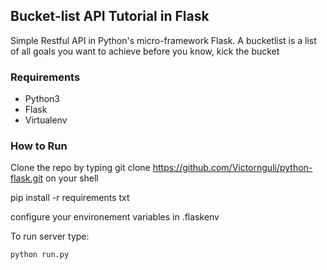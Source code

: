 Bucket-list API Tutorial in Flask
---------------------------------

Simple Restful API in Python's micro-framework Flask. A bucketlist is a list of all goals you want to achieve before
 you know, kick the bucket
 
 
 ### Requirements
 
 * Python3
 * Flask
 * Virtualenv
 
 
 ### How to Run
 
 Clone the repo by typing git clone https://github.com/Victornguli/python-flask.git on your shell
 
 pip install -r requirements txt
 
 configure your environement variables in .flaskenv

To run server type:

    python run.py
  
    
